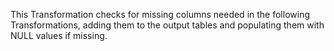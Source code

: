 This Transformation checks for missing columns needed in the following Transformations, adding them to the output tables and populating them with NULL values if missing.
